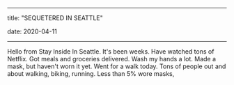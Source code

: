 



---

title: "SEQUETERED IN SEATTLE"

date: 2020-04-11
	
---

Hello from Stay Inside In Seattle. It's been weeks. Have watched tons of Netflix. Got meals and groceries delivered. Wash my hands a lot. Made a mask, but haven't worn it yet.
Went for a walk today. Tons of people out and about walking, biking, running. Less than 5% wore masks,
